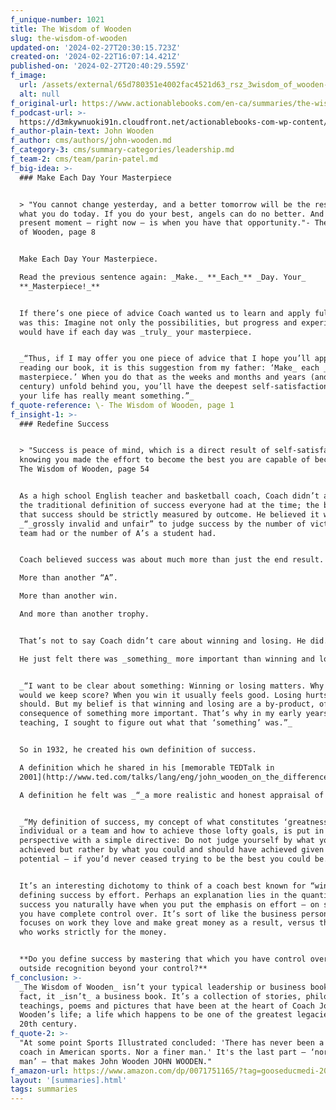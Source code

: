 ```yaml
---
f_unique-number: 1021
title: The Wisdom of Wooden
slug: the-wisdom-of-wooden
updated-on: '2024-02-27T20:30:15.723Z'
created-on: '2024-02-22T16:07:14.421Z'
published-on: '2024-02-27T20:40:29.559Z'
f_image:
  url: /assets/external/65d780351e4002fac4521d63_rsz_3wisdom_of_wooden-94x78.jpeg
  alt: null
f_original-url: https://www.actionablebooks.com/en-ca/summaries/the-wisdom-of-wooden/
f_podcast-url: >-
  https://d3mkywnuoki91n.cloudfront.net/actionablebooks-com-wp-content/uploads/2011/10/ActionableBooks-Audio-The-Wisdom-of-Wooden.mp3
f_author-plain-text: John Wooden
f_author: cms/authors/john-wooden.md
f_category-3: cms/summary-categories/leadership.md
f_team-2: cms/team/parin-patel.md
f_big-idea: >-
  ### Make Each Day Your Masterpiece


  > "You cannot change yesterday, and a better tomorrow will be the result of
  what you do today. If you do your best, angels can do no better. And this
  present moment – right now – is when you have that opportunity."- The Wisdom
  of Wooden, page 8


  Make Each Day Your Masterpiece.  

  Read the previous sentence again: _Make._ **_Each_** _Day. Your_
  **_Masterpiece!_**


  If there’s one piece of advice Coach wanted us to learn and apply fully, it
  was this: Imagine not only the possibilities, but progress and experience you
  would have if each day was _truly_ your masterpiece.


  _“Thus, if I may offer you one piece of advice that I hope you’ll apply after
  reading our book, it is this suggestion from my father: ‘Make_ each _day your
  masterpiece.’ When you do that as the weeks and months and years (and, for me,
  century) unfold behind you, you’ll have the deepest self-satisfaction knowing
  your life has really meant something.”_
f_quote-reference: \- The Wisdom of Wooden, page 1
f_insight-1: >-
  ### Redefine Success


  > "Success is peace of mind, which is a direct result of self-satisfaction in
  knowing you made the effort to become the best you are capable of becoming."-
  The Wisdom of Wooden, page 54


  As a high school English teacher and basketball coach, Coach didn’t agree with
  the traditional definition of success everyone had at the time; the belief
  that success should be strictly measured by outcome. He believed it was
  _“_grossly invalid and unfair” to judge success by the number of victories a
  team had or the number of A’s a student had.


  Coach believed success was about much more than just the end result.  

  More than another “A”.  

  More than another win.  

  And more than another trophy.


  That’s not to say Coach didn’t care about winning and losing. He did.  

  He just felt there was _something_ more important than winning and losing.


  _“I want to be clear about something: Winning or losing matters. Why else
  would we keep score? When you win it usually feels good. Losing hurts, and it
  should. But my belief is that winning and losing are a by-product, offshoot,
  consequence of something more important. That’s why in my early years of
  teaching, I sought to figure out what that ‘something’ was.”_


  So in 1932, he created his own definition of success.  

  A definition which he shared in his [memorable TEDTalk in
  2001](http://www.ted.com/talks/lang/eng/john_wooden_on_the_difference_between_winning_and_success.html).  

  A definition he felt was _“_a more realistic and honest appraisal of success”:


  _“My definition of success, my concept of what constitutes ‘greatness’ in an
  individual or a team and how to achieve those lofty goals, is put in
  perspective with a simple directive: Do not judge yourself by what you have
  achieved but rather by what you could and should have achieved given your
  potential – if you’d never ceased trying to be the best you could be.”_


  It’s an interesting dichotomy to think of a coach best known for “winning” as
  defining success by effort. Perhaps an explanation lies in the quantifiable
  success you naturally have when you put the emphasis on effort – on something
  you have complete control over. It’s sort of like the business person who
  focuses on work they love and make great money as a result, versus the person
  who works strictly for the money.


  **Do you define success by mastering that which you have control over, or by
  outside recognition beyond your control?**
f_conclusion: >-
  _The Wisdom of Wooden_ isn’t your typical leadership or business book – in
  fact, it _isn’t_ a business book. It’s a collection of stories, philosophies,
  teachings, poems and pictures that have been at the heart of Coach John
  Wooden’s life; a life which happens to be one of the greatest legacies of the
  20th century.
f_quote-2: >-
  "At some point Sports Illustrated concluded: 'There has never been a finer
  coach in American sports. Nor a finer man.' It's the last part – ‘nor a finer
  man’ – that makes John Wooden JOHN WOODEN."
f_amazon-url: https://www.amazon.com/dp/0071751165/?tag=gooseducmedi-20
layout: '[summaries].html'
tags: summaries
---
```



